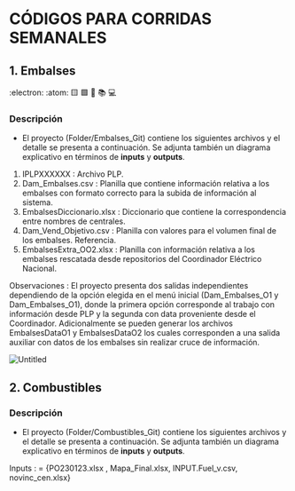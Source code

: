 # CÓDIGOS PARA CORRIDAS SEMANALES

## 1. Embalses 

:electron: :atom: :yellow_square: :green_square: :satellite: :books: :computer:

### Descripción 

- El proyecto (Folder/Embalses_Git) contiene los siguientes archivos y el detalle se presenta a continuación. Se adjunta también un diagrama explicativo en términos de __inputs__ y __outputs__.
1. IPLPXXXXXX : Archivo PLP.
2. Dam_Embalses.csv : Planilla que contiene información relativa a los embalses con formato correcto para la subida de información al sistema. 
3. EmbalsesDiccionario.xlsx : Diccionario que contiene la correspondencia entre nombres de centrales.
4. Dam_Vend_Objetivo.csv : Planilla con valores para el volumen final de los embalses. Referencia.
5. EmbalsesExtra_OO2.xlsx : Planilla con información relativa a los embalses rescatada desde repositorios del Coordinador Eléctrico Nacional.

Observaciones : El proyecto presenta dos salidas independientes dependiendo de la opción elegida en el menú inicial (Dam_Embalses_O1 y Dam_Embalses_O1), donde la primera opción corresponde al trabajo con información desde PLP y la segunda con data proveniente desde el Coordinador. Adicionalmente se pueden generar los archivos EmbalsesDataO1 y EmbalsesDataO2 los cuales corresponden a una salida auxiliar con datos de los embalses sin realizar cruce de información.

![Untitled](https://user-images.githubusercontent.com/20529092/214553942-d8a0e664-5776-47f9-8624-92b22ed5aa84.png)


## 2. Combustibles

### Descripción 

- El proyecto (Folder/Combustibles_Git) contiene los siguientes archivos y el detalle se presenta a continuación. Se adjunta también un diagrama explicativo en términos de __inputs__ y __outputs__.

Inputs : = {PO230123.xlsx , Mapa_Final.xlsx, INPUT.Fuel_v.csv, novinc_cen.xlsx}
